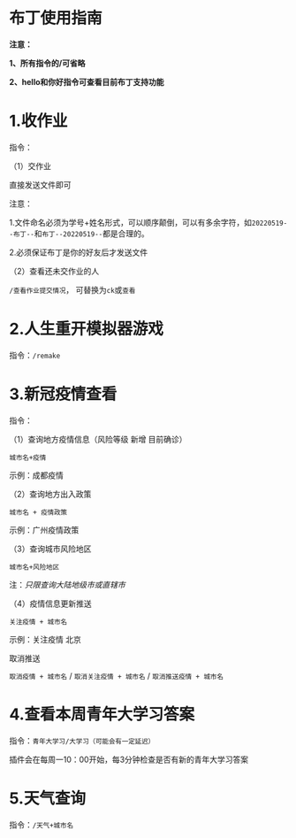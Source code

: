 # 布丁使用指南

**注意：**

**1、所有指令的/可省略**

**2、hello和你好指令可查看目前布丁支持功能**

# 1.收作业

指令：

（1）交作业

直接发送文件即可

注意：

1.文件命名必须为学号+姓名形式，可以顺序颠倒，可以有多余字符，如`20220519--布丁--`和`布丁--20220519--`都是合理的。

2.必须保证布丁是你的好友后才发送文件

（2）查看还未交作业的人

`/查看作业提交情况`，
可替换为`ck`或`查看`



# 2.人生重开模拟器游戏

指令：`/remake`



# 3.新冠疫情查看

指令：

（1）查询地方疫情信息（风险等级 新增 目前确诊）

`城市名+疫情`

示例：成都疫情

（2）查询地方出入政策

`城市名 + 疫情政策`

示例：广州疫情政策

（3）查询城市风险地区

`城市名+风险地区`

注：*只限查询大陆地级市或直辖市*

（4）疫情信息更新推送

`关注疫情 + 城市名`

示例：关注疫情 北京

取消推送

`取消疫情 + 城市名` / `取消关注疫情 + 城市名` / `取消推送疫情 + 城市名`

# 4.查看本周青年大学习答案

指令：`青年大学习/大学习（可能会有一定延迟）`


插件会在每周一10：00开始，每3分钟检查是否有新的青年大学习答案

# 5.天气查询

指令：`/天气+城市名`

